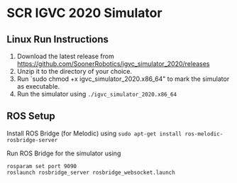 # SCR IGVC 2020 Simulator

## Linux Run Instructions

1. Download the latest release from https://github.com/SoonerRobotics/igvc_simulator_2020/releases
2. Unzip it to the directory of your choice.
3. Run `sudo chmod +x igvc_simulator_2020.x86_64" to mark the simulator as executable.
4. Run the simulator using `./igvc_simulator_2020.x86_64`

## ROS Setup

Install ROS Bridge (for Melodic) using `sudo apt-get install ros-melodic-rosbridge-server`

Run ROS Bridge for the simulator using 
```
rosparam set port 9090
roslaunch rosbridge_server rosbridge_websocket.launch
```
